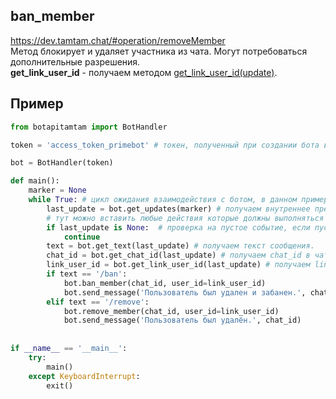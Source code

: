 ## ban_member
https://dev.tamtam.chat/#operation/removeMember  
Метод блокирует и удаляет участника из чата. Могут потребоваться дополнительные разрешения.  
**get_link_user_id** - получаем методом [get_link_user_id(update)](get_link_user_id.md).  
## Пример
```python
from botapitamtam import BotHandler

token = 'access_token_primebot' # токен, полученный при создании бота в @PrimeBot

bot = BotHandler(token)

def main():
    marker = None
    while True: # цикл ожидания взаимодействия с ботом, в данном примере необходимо ввести любой текст
        last_update = bot.get_updates(marker) # получаем внутреннее представление сообщения (контента) отправленного боту (сформированного ботом)
        # тут можно вставить любые действия которые должны выполняться во время ожидания события
        if last_update is None:  # проверка на пустое событие, если пусто - возврат к началу цикла
            continue
        text = bot.get_text(last_update) # получаем текст сообщения.
        chat_id = bot.get_chat_id(last_update) # получаем chat_id в чате (или канале)
        link_user_id = bot.get_link_user_id(last_update) # получаем link_user_id сообщения пользователя из чата (или канала), если он там был.
        if text == '/ban':
            bot.ban_member(chat_id, user_id=link_user_id)
            bot.send_message('Пользователь был удален и забанен.', chat_id)
        elif text == '/remove':
            bot.remove_member(chat_id, user_id=link_user_id)
            bot.send_message('Пользователь был удалён.', chat_id)
        
 
if __name__ == '__main__':
    try:
        main()
    except KeyboardInterrupt:
        exit()
``` 
